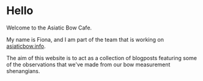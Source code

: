 # Hello

Welcome to the Asiatic Bow Cafe.

My name is Fiona, and I am part of the team that is working on [asiaticbow.info](https://asiaticbow.info/).<br>

The aim of this website is to act as a collection of blogposts featuring some of the observations that we've made from our bow measurement shenangians. 